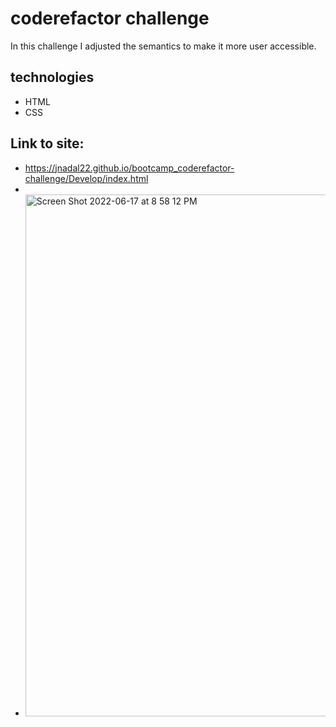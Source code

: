 # coderefactor challenge
In this challenge I adjusted the semantics to make it more user accessible.
## technologies 
- HTML
- CSS
## Link to site: 
- https://jnadal22.github.io/bootcamp_coderefactor-challenge/Develop/index.html
- 
- <img width="835" alt="Screen Shot 2022-06-17 at 8 58 12 PM" src="https://user-images.githubusercontent.com/106439905/174418144-857cb77b-6b89-43c6-9f28-52b756918db3.png">
